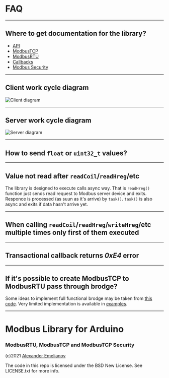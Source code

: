 # FAQ

---

## Where to get documentation for the library?

- [API](API.md)
- [ModbusTCP](https://github.com/emelianov/modbus-esp8266/tree/master/examples/TCP-ESP#API)
- [ModbusRTU](https://github.com/emelianov/modbus-esp8266/tree/master/examples/RTU#Modbus-RTU-Specific-API)
- [Callbacks](https://github.com/emelianov/modbus-esp8266/tree/master/examples/Callback/#Callback-API)
- [Modbus Security](https://github.com/emelianov/modbus-esp8266/tree/master/examples/TLS)

---

## Client work cycle diagram

![Client diagram](https://github.com/emelianov/modbus-esp8266/blob/master/resources/client.png)

---

## Server work cycle diagram 

![Server diagram](https://github.com/emelianov/modbus-esp8266/blob/master/resources/server.png)

---

## How to send `float` or `uint32_t` values?

---

## Value not read after `readCoil`/`readHreg`/etc

The library is designed to execute calls async way. That is `readHreg()` function just sends read request to Modbus server device and exits. Responce is processed (as suun as it's arrive) by `task()`. `task()` is also async and exits if data hasn't arrive yet.  

---

## When calling `readCoil`/`readHreg`/`writeHreg`/etc multiple times only first of them executed

---

## Transactional callback returns *0xE4* error

---

## If it's possible to create ModbusTCP to ModbusRTU pass through brodge?

Some ideas to implement full functional brodge may be taken from [this code](https://github.com/emelianov/modbus-esp8266/issues/101#issuecomment-755419095).
Very limited implementation is available in [examples](https://github.com/emelianov/modbus-esp8266/examples/bridge).

---

# Modbus Library for Arduino
### ModbusRTU, ModbusTCP and ModbusTCP Security

(c)2021 [Alexander Emelianov](mailto:a.m.emelianov@gmail.com)

The code in this repo is licensed under the BSD New License. See LICENSE.txt for more info.
